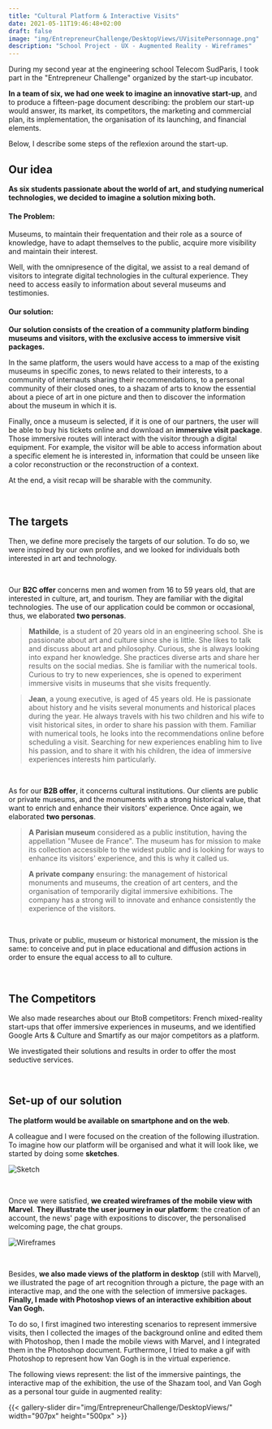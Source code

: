 ```yaml
---
title: "Cultural Platform & Interactive Visits"
date: 2021-05-11T19:46:48+02:00
draft: false
image: "img/EntrepreneurChallenge/DesktopViews/UVisitePersonnage.png"
description: "School Project - UX - Augmented Reality - Wireframes"
---
```


During my second year at the engineering school Telecom SudParis, I took part in the "Entrepreneur Challenge" organized by the start-up incubator.

**In a team of six, we had one week to imagine an innovative start-up**, and to produce a fifteen-page document describing: the problem our start-up would answer, its market, 
its competitors, the marketing and commercial plan, its implementation, the organisation of its launching, and financial elements.

Below, I describe some steps of the reflexion around the start-up.



## Our idea

**As six students passionate about the world of art, and studying numerical technologies, we decided to imagine a solution mixing both.**


#### The Problem: 

Museums, to maintain their frequentation and their role as a source of knowledge, have to adapt themselves to the public, acquire more visibility and maintain their interest. 

Well, with the omnipresence of the digital, we assist to a real demand of visitors to integrate digital technologies in the cultural experience.
They need to access easily to information about several museums and testimonies.


#### Our solution:


**Our solution consists of the creation of a community platform binding museums and visitors, with the exclusive access to immersive visit packages.**

In the same platform, the users would have access to a map of the existing museums in specific zones, to news related to their interests, to a community of internauts sharing their recommendations, 
to a personal community of their closed ones, to a shazam of arts to know the essential about a piece of art in one picture and then to discover the information about the museum in which it is. 

Finally, once a museum is selected, if it is one of our partners, the user will be able to buy his tickets online and download an **immersive visit package**.
Those immersive routes will interact with the visitor through a digital equipment. 
For example, the visitor will be able to access information about a specific element he is interested in, information that could be unseen like a color reconstruction or the reconstruction of a context.

At the end, a visit recap will be sharable with the community.


&nbsp;

## The targets

Then, we define more precisely the targets of our solution. 
To do so, we were inspired by our own profiles, and we looked for individuals both interested in art and technology.


&nbsp;

Our **B2C offer** concerns men and women from 16 to 59 years old, that are interested in culture, art, and tourism. 
They are familiar with the digital technologies. 
The use of our application could be common or occasional, thus, we elaborated **two personas**.


> **Mathilde**, is a student of 20 years old in an engineering school.
> She is passionate about art and culture since she is little. 
> She likes to talk and discuss about art and philosophy.
> Curious, she is always looking into expand her knowledge.
> She practices diverse arts and share her results on the social medias.
> She is familiar with the numerical tools.
> Curious to try to new experiences, she is opened to experiment immersive visits in museums that she visits frequently.

> **Jean**, a young executive, is aged of 45 years old. 
> He is passionate about history and he visits several monuments and historical places during the year.
> He always travels with his two children and his wife to visit historical sites, in order to share his passion with them.
> Familiar with numerical tools, he looks into the recommendations online before scheduling a visit. 
> Searching for new experiences enabling him to live his passion, and to share it with his children, the idea of immersive experiences interests him particularly.

&nbsp;

As for our **B2B offer**, it concerns cultural institutions.
Our clients are public or private museums, and the monuments with a strong historical value, that want to enrich and enhance their visitors' experience.
Once again, we elaborated **two personas**.

> **A Parisian museum** considered as a public institution, having the appellation "Musee de France".
> The museum has for mission to make its collection accessible to the widest public and is looking for ways to enhance its visitors' experience, and this is why it called us.


> **A private company** ensuring: the management of historical monuments and museums, the creation of art centers, and the organisation of temporarily digital immersive exhibitions.
> The company has a strong will to innovate and enhance consistently the experience of the visitors.

&nbsp;

Thus, private or public, museum or historical monument, the mission is the same: to conceive and put in place educational and diffusion actions in order to ensure the equal access to all to culture.


&nbsp;

## The Competitors

We also made researches about our BtoB competitors: French mixed-reality start-ups that offer immersive experiences in museums, and we identified Google Arts & Culture and Smartify as our major competitors as a platform.

We investigated their solutions and results in order to offer the most seductive services.


&nbsp;

## Set-up of our solution

**The platform would be available on smartphone and on the web**.

A colleague and I were focused on the creation of the following illustration.
To imagine how our platform will be organised and what it will look like, we started by doing some **sketches**. 

![Sketch](https://ceici92.github.io/CeciliasPortofolio/img/EntrepreneurChallenge/Sketch.jpg)

&nbsp;

Once we were satisfied, **we created wireframes of the mobile view with Marvel**.
**They illustrate the user journey in our platform**: the creation of an account, the news' page with expositions to discover, the personalised welcoming page, the chat groups.

![Wireframes](https://ceici92.github.io/CeciliasPortofolio/img/EntrepreneurChallenge/Wireframes.png)

&nbsp;

Besides, **we also made views of the platform in desktop** (still with Marvel), we illustrated the page of art recognition through a picture, the page with an interactive map, and the one with the selection of immersive packages.
**Finally, I made with Photoshop views of an interactive exhibition about Van Gogh.** 

To do so, I first imagined two interesting scenarios to represent immersive visits, then I collected the images of the background online and edited them with Photoshop, then I made the mobile views with Marvel, and I integrated them in the Photoshop document.
Furthermore, I tried to make a gif with Photoshop to represent how Van Gogh is in the virtual experience.

The following views represent: the list of the immersive paintings, the interactive map of the exhibition, the use of the Shazam tool, and Van Gogh as a personal tour guide in augmented reality:

{{< gallery-slider dir="img/EntrepreneurChallenge/DesktopViews/" width="907px" height="500px" >}}








